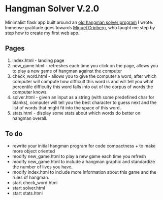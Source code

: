 # Hangman Solver V.2.0

Minimalist flask app built around an [old hangman solver program](url-to-my-old-repo) I wrote. Immense gratitude goes towards [Miguel Grinberg](url-to-flask-tutorial), who taught me step by step how to create my first web app.

## Pages
1. index.html - landing page
2. new_game.html - refreshes each time you click on the page, allows you to play a new game of hangman against the computer
3. check_word.html - allows you to give the computer a word, after which computer will compute how difficult this word is and will tell you what percentile difficulty this word falls into out of the corpus of words the computer knows.
4. solver.html - given an input as a string (with some predefined char for blanks), computer will tell you the best character to guess next and the list of words that might fit into the space of this word.
5. stats.html - display some stats about which words do better on hangman overall.

## To do
* rewrite your initial hangman program for code compactness + to make more object oriented
* modify new_game.html to play a new game each time you refresh
* modify new_game.html to include a hangman graphic and standardize the number of lives you have.
* modify index.html to include more information about this game and the rules of hangman.
* start check_word.html
* start solver.html
* start stats.html